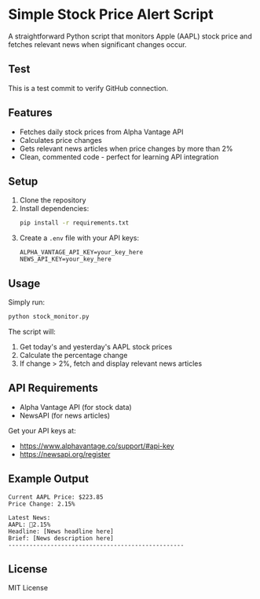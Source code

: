 # Simple Stock Price Alert Script

A straightforward Python script that monitors Apple (AAPL) stock price and fetches relevant news when significant changes occur.

## Test
This is a test commit to verify GitHub connection.

## Features

- Fetches daily stock prices from Alpha Vantage API
- Calculates price changes
- Gets relevant news articles when price changes by more than 2%
- Clean, commented code - perfect for learning API integration

## Setup

1. Clone the repository
2. Install dependencies:
   ```bash
   pip install -r requirements.txt
   ```
3. Create a `.env` file with your API keys:
   ```
   ALPHA_VANTAGE_API_KEY=your_key_here
   NEWS_API_KEY=your_key_here
   ```

## Usage

Simply run:
```bash
python stock_monitor.py
```

The script will:
1. Get today's and yesterday's AAPL stock prices
2. Calculate the percentage change
3. If change > 2%, fetch and display relevant news articles

## API Requirements

- Alpha Vantage API (for stock data)
- NewsAPI (for news articles)

Get your API keys at:
- https://www.alphavantage.co/support/#api-key
- https://newsapi.org/register

## Example Output

```
Current AAPL Price: $223.85
Price Change: 2.15%

Latest News:
AAPL: 🔺2.15%
Headline: [News headline here]
Brief: [News description here]
--------------------------------------------------
```

## License

MIT License 